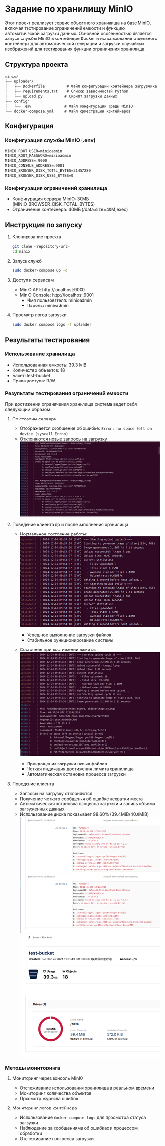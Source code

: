 # Задание по хранилищу MinIO

Этот проект реализует сервис объектного хранилища на базе MinIO, включая тестирование ограничений емкости и функцию автоматической загрузки данных. Основной особенностью является запуск службы MinIO в контейнере Docker и использование отдельного контейнера для автоматической генерации и загрузки случайных изображений для тестирования функции ограничения хранилища.

## Структура проекта

```
minio/
├── uploader/
│   ├── Dockerfile          # Файл конфигурации контейнера загрузчика
│   ├── requirements.txt    # Список зависимостей Python
│   └── upload.py          # Скрипт загрузки данных
├── config/
│   └── .env               # Файл конфигурации среды MinIO
└── docker-compose.yml     # Файл оркестрации контейнеров
```

## Конфигурация

### Конфигурация службы MinIO (.env)
```
MINIO_ROOT_USER=minioadmin
MINIO_ROOT_PASSWORD=minioadmin
MINIO_ADDRESS=:9000
MINIO_CONSOLE_ADDRESS=:9001
MINIO_BROWSER_DISK_TOTAL_BYTES=31457280
MINIO_BROWSER_DISK_USED_BYTES=0
```

### Конфигурация ограничений хранилища
- Конфигурация сервера MinIO: 30МБ (MINIO_BROWSER_DISK_TOTAL_BYTES)
- Ограничение контейнера: 40МБ (/data:size=40M,exec)

## Инструкция по запуску

1. Клонирование проекта
   ```bash
   git clone <repository-url>
   cd minio
   ```

2. Запуск служб
   ```bash
   sudo docker-compose up -d
   ```

3. Доступ к сервисам
   - MinIO API: http://localhost:9000
   - MinIO Console: http://localhost:9001
     - Имя пользователя: minioadmin
     - Пароль: minioadmin

4. Просмотр логов загрузки
   ```bash
   sudo docker compose logs -f uploader
   ```

## Результаты тестирования

### Использование хранилища
- Использованная емкость: 39.3 MiB
- Количество объектов: 18
- Бакет: test-bucket
- Права доступа: R/W

### Результаты тестирования ограничений емкости
При достижении ограничения хранилища система ведет себя следующим образом:

1. Со стороны сервера
   - Отображается сообщение об ошибке: `Error: no space left on device (syscall.Errno)`
   - Отклоняются новые запросы на загрузку
   ![alt text](img/shell.png)

2. Поведение клиента до и после заполнения хранилища
   - Нормальное состояние работы:
     ![alt text](img/normal.png)
     - Успешное выполнение загрузки файлов
     - Стабильное функционирование системы

   - Состояние при достижении лимита:
     ![alt text](img/normal-to-fin.png)
     - Прекращение загрузки новых файлов
     - Четкая индикация достижения лимита хранилища
     - Автоматическая остановка процесса загрузки

3. Поведение клиента
   - Запросы на загрузку отклоняются
   - Получение четкого сообщения об ошибке нехватки места
   - Автоматическая остановка процесса загрузки и запись объема загруженных данных
   - Использование диска показывает 98.60% (39.4MiB/40.0MiB)
   ![alt text](img/minio1.png) 
   ![alt text](img/minio2.png) 
   ![alt text](img/minio3.png)



### Методы мониторинга
1. Мониторинг через консоль MinIO
   - Отслеживание использования хранилища в реальном времени
   - Мониторинг количества объектов
   - Просмотр журнала ошибок

2. Мониторинг логов контейнера
   - Использование `docker compose logs` для просмотра статуса загрузки
   - Наблюдение за сообщениями об ошибках и процессом обработки
   - Отслеживание прогресса загрузки
